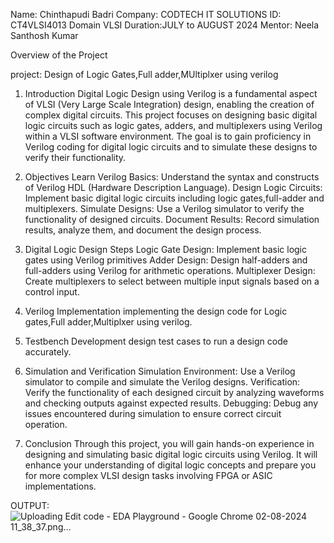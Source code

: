 Name: Chinthapudi Badri
Company: CODTECH IT SOLUTIONS
ID: CT4VLSI4013
Domain  VLSI
Duration:JULY to AUGUST 2024
Mentor: Neela Santhosh Kumar 

Overview of the Project

project: Design of Logic Gates,Full adder,MUltiplxer using verilog
1. Introduction
Digital Logic Design using Verilog is a fundamental aspect of VLSI (Very Large Scale Integration) design, enabling the creation of complex digital circuits. This project focuses on designing basic digital logic circuits such as logic gates, adders, and multiplexers using Verilog within a VLSI software environment. The goal is to gain proficiency in Verilog coding for digital logic circuits and to simulate these designs to verify their functionality.

2. Objectives
Learn Verilog Basics: Understand the syntax and constructs of Verilog HDL (Hardware Description Language).
Design Logic Circuits: Implement basic digital logic circuits including logic gates,full-adder and multiplexers.
Simulate Designs: Use a Verilog simulator to verify the functionality of designed circuits.
Document Results: Record simulation results, analyze them, and document the design process.

3. Digital Logic Design Steps
Logic Gate Design: Implement basic logic gates using Verilog primitives 
Adder Design: Design half-adders and full-adders using Verilog for arithmetic operations.
Multiplexer Design: Create multiplexers to select between multiple input signals based on a control input.

4. Verilog Implementation
 implementing the design code for Logic gates,Full adder,Multiplxer using verilog.
5. Testbench Development
 design test cases to run a design code accurately.
6. Simulation and Verification
Simulation Environment: Use a Verilog simulator  to compile and simulate the Verilog designs.
Verification: Verify the functionality of each designed circuit by analyzing waveforms and checking outputs against expected results.
Debugging: Debug any issues encountered during simulation to ensure correct circuit operation.
7. Conclusion
Through this project, you will gain hands-on experience in designing and simulating basic digital logic circuits using Verilog. It will enhance your understanding of digital logic concepts and prepare you for more complex VLSI design tasks involving FPGA or ASIC implementations.

OUTPUT:
        ![Uploading Edit code - EDA Playground - Google Chrome 02-08-2024 11_38_37.png…]()

